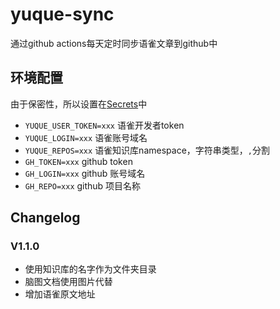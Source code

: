 # yuque-sync
通过github actions每天定时同步语雀文章到github中

## 环境配置
由于保密性，所以设置在[Secrets](https://docs.github.com/cn/actions/reference/encrypted-secrets)中
* `YUQUE_USER_TOKEN=xxx` 语雀开发者token
* `YUQUE_LOGIN=xxx` 语雀账号域名
* `YUQUE_REPOS=xxx` 语雀知识库namespace，字符串类型，`,`分割
* `GH_TOKEN=xxx` github token
* `GH_LOGIN=xxx` github 账号域名
* `GH_REPO=xxx` github 项目名称


## Changelog
### V1.1.0
* 使用知识库的名字作为文件夹目录
* 脑图文档使用图片代替
* 增加语雀原文地址